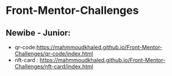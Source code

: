 # Front-Mentor-Challenges
## Newibe - Junior:
- qr-code:https://mahmmoudkhaled.github.io/Front-Mentor-Challenges/qr-code/index.html
- nft-card : https://mahmmoudkhaled.github.io/Front-Mentor-Challenges/nft-card/index.html
